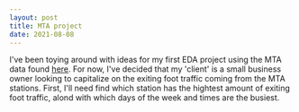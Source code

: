 ```yaml
---
layout: post
title: MTA project
date: 2021-08-08
---
```


I've been toying around with ideas for my first EDA project using the MTA data found [here](http://web.mta.info/developers/turnstile.html). For now, I've decided that my 'client' is a small business owner looking to capitalize on the exiting foot traffic coming from the MTA stations. First, I'll need find which station has the hightest amount of exiting foot traffic, alond with which days of the week and times are the busiest. 
